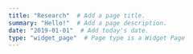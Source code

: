 ```yaml
---
title: "Research"  # Add a page title.
summary: "Hello!"  # Add a page description.
date: "2019-01-01"  # Add today's date.
type: "widget_page"  # Page type is a Widget Page
---
```

